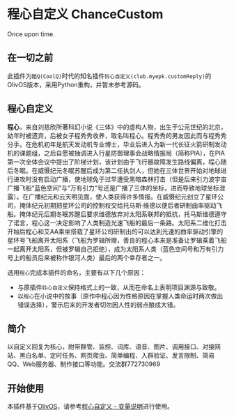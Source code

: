 # 程心自定义 ChanceCustom
Once upon time.

## 在一切之前
此插件为`酷Q(CoolQ)`时代的知名插件`铃心自定义(club.myepk.customReply)`的OlivOS版本，采用Python重构，并暂未参考源码。

## 程心自定义
**程心**，来自刘慈欣所著科幻小说《三体》中的虚构人物，出生于公元世纪的北京，幼年时被遗弃，后被女子程秀秀收养，取名叫程心。程秀秀的男友因此而与程秀秀分手。在危机初年是航天发动机专业博士，毕业后进入为新一代长征火箭研制发动机的课题组，之后自愿被抽调进入行星防御理事会战略情报局（简称PIA），在PIA第一次全体会议中提出了阶梯计划，该计划由于飞行器故障发生路线偏离，程心随后冬眠。在威慑纪元冬眠苏醒后成为第二任执剑人，但她在三体世界开始对地球进行进攻时没有启动广播，使地球免于过早遭受黑暗森林打击（但是后来引力波宇宙广播飞船“蓝色空间”与“万有引力”号还是广播了三体的坐标，进而导致地球坐标泄露）。在广播纪元和云天明见面，使人类获得许多情报。在威慑纪元创立了星环公司，掩体纪元初期把星环公司的控制权交给托马斯·维德以便后者研制曲率驱动飞船。掩体纪元后期冬眠苏醒后要求维德放弃对太阳系联邦的抵抗，托马斯维德遵守了诺言，程心这一决定影响了人类制造光速飞船的最后一条路。太阳系二维化打击开始后程心和艾AA乘坐搭载了星环公司研制出的可以达到光速的曲率驱动引擎的星环号飞船离开太阳系（飞船为罗辑所赠，善良的程心本来是准备让罗辑乘着飞船一起离开太阳系，但被罗辑自己拒绝），成为太阳系人类（蓝色空间号和万有引力号上的船员后来被称作银河人类）最后的两个幸存者之一。

选用`程心`完成本插件的命名，主要有以下几个原因：
- 与原插件`铃心自定义`保持格式上的一致，从而在命名上表明项目渊源与致敬。
- 以`程心`在小说中的故事（原作中程心因为性格原因在掌握人类命运时两次做出错误选择），警示后来的开发者切勿因人性的弱点酿成大错。


## 简介
以自定义回复为核心，附带群管、监控、词库、语音、图片、调用接口、对接网站、黑白名单、定时任务、网页爬虫、简单编程、入群验证、发言限制、简易QQ、Web服务器、制作接口等功能。交流群772730969

## 开始使用
本插件基于[OlivOS](https://github.com/OlivOS-Team/OlivOS)，请参考[程心自定义 - 变量说明](https://forum.olivos.run/p/1)进行使用。
